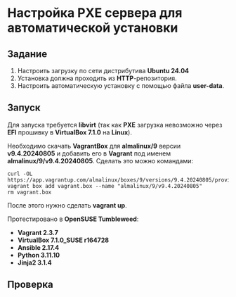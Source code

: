 # Настройка PXE сервера для автоматической установки

## Задание

1. Настроить загрузку по сети дистрибутива **Ubuntu 24.04**
2. Установка должна проходить из **HTTP**-репозитория.
3. Настроить автоматическую установку c помощью файла **user-data**.

## Запуск

Для запуска требуется **libvirt** (так как **PXE** загрузка невозможно через **EFI** прошивку в **VirtualBox 7.1.0** на **Linux**).

Необходимо скачать **VagrantBox** для **almalinux/9** версии **v9.4.20240805** и добавить его в **Vagrant** под именем **almalinux/9/v9.4.20240805**. Сделать это можно командами:

```shell
curl -OL https://app.vagrantup.com/almalinux/boxes/9/versions/9.4.20240805/providers/virtualbox/amd64/vagrant.box
vagrant box add vagrant.box --name "almalinux/9/v9.4.20240805"
rm vagrant.box
```

После этого нужно сделать **vagrant up**.

Протестировано в **OpenSUSE Tumbleweed**:

- **Vagrant 2.3.7**
- **VirtualBox 7.1.0_SUSE r164728**
- **Ansible 2.17.4**
- **Python 3.11.10**
- **Jinja2 3.1.4**

## Проверка
